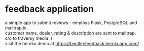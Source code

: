# feedback application
a simple app to submit reviews - employs Flask, PostgreSQL and mailtrap.io. <br>
customer name, dealer, rating & description are sent to mailtrap. <br>
s/o to traversy media :) <br>
visit the heroku demo at https://bentleyfeedback.herokuapp.com/
